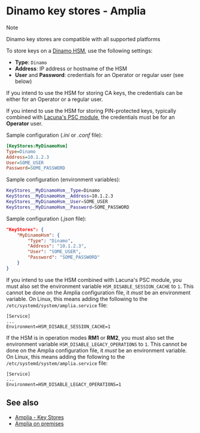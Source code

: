 ﻿# Dinamo key stores - Amplia

> [!NOTE]
> Dinamo key stores are compatible with all supported platforms

To store keys on a [Dinamo HSM](https://www.dinamonetworks.com/en/hardware-security-module-hsm/), use the following settings:

* **Type**: `Dinamo`
* **Address**: IP address or hostname of the HSM
* **User** and **Password**: credentials for an Operator or regular user (see below)

If you intend to use the HSM for storing CA keys, the credentials can be either for an Operator or a regular user.

If you intend to use the HSM for storing PIN-protected keys, typically combined with [Lacuna's PSC module](../../../psc/index.md), the credentials must be for an
**Operator** user.

Sample configuration (*.ini* or *.conf* file):

```ini
[KeyStores:MyDinamoHsm]
Type=Dinamo
Address=10.1.2.3
User=SOME_USER
Password=SOME_PASSWORD
```

Sample configuration (environment variables):

```bash
KeyStores__MyDinamoHsm__Type=Dinamo
KeyStores__MyDinamoHsm__Address=10.1.2.3
KeyStores__MyDinamoHsm__User=SOME_USER
KeyStores__MyDinamoHsm__Password=SOME_PASSWORD
```

Sample configuration (*.json* file):

```json
"KeyStores": {
	"MyDinamoHsm": {
		"Type": "Dinamo",
		"Address": "10.1.2.3",
		"User": "SOME_USER",
		"Password": "SOME_PASSWORD"
	}
}
```

If you intend to use the HSM combined with Lacuna's PSC module, you must also set the environment variable `HSM_DISABLE_SESSION_CACHE` to `1`. This cannot be done on the
Amplia configuration file, it *must* be an environment variable. On Linux, this means adding the following to the `/etc/systemd/system/amplia.service` file:

```
[Service]
...
Environment=HSM_DISABLE_SESSION_CACHE=1
```

If the HSM is in operation modes **RM1** or **RM2**, you must also set the environment variable `HSM_DISABLE_LEGACY_OPERATIONS` to `1`. This cannot be done on the
Amplia configuration file, it *must* be an environment variable. On Linux, this means adding the following to the `/etc/systemd/system/amplia.service` file:

```
[Service]
...
Environment=HSM_DISABLE_LEGACY_OPERATIONS=1
```

## See also

* [Amplia - Key Stores](index.md)
* [Amplia on premises](../index.md)
